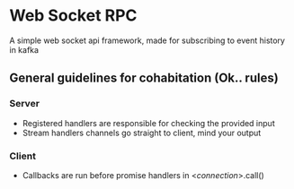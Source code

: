 # Web Socket RPC
A simple web socket api framework, made for subscribing to event history in kafka

## General guidelines for cohabitation (Ok.. rules)
### Server
* Registered handlers are responsible for checking the provided input
* Stream handlers channels go straight to client, mind your output

### Client 
* Callbacks are run before promise handlers in <*connection*>.call()